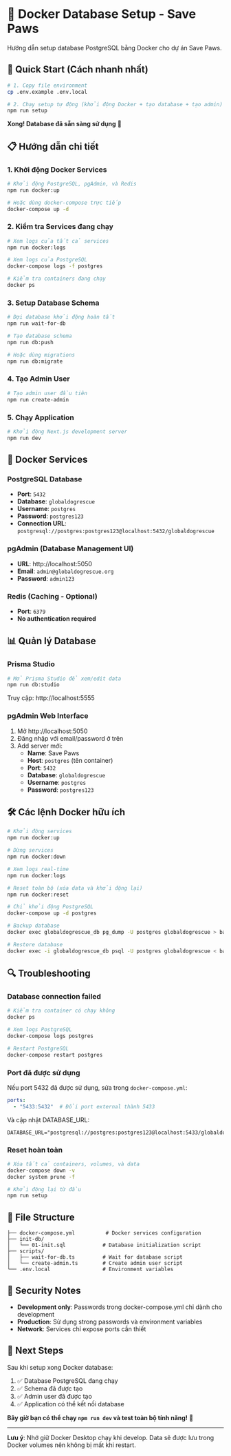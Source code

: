 # 🐳 Docker Database Setup - Save Paws

Hướng dẫn setup database PostgreSQL bằng Docker cho dự án Save Paws.

## 🚀 Quick Start (Cách nhanh nhất)

```bash
# 1. Copy file environment
cp .env.example .env.local

# 2. Chạy setup tự động (khởi động Docker + tạo database + tạo admin)
npm run setup
```

**Xong! Database đã sẵn sàng sử dụng** 🎉

## 📋 Hướng dẫn chi tiết

### 1. **Khởi động Docker Services**

```bash
# Khởi động PostgreSQL, pgAdmin, và Redis
npm run docker:up

# Hoặc dùng docker-compose trực tiếp
docker-compose up -d
```

### 2. **Kiểm tra Services đang chạy**

```bash
# Xem logs của tất cả services
npm run docker:logs

# Xem logs của PostgreSQL
docker-compose logs -f postgres

# Kiểm tra containers đang chạy
docker ps
```

### 3. **Setup Database Schema**

```bash
# Đợi database khởi động hoàn tất
npm run wait-for-db

# Tạo database schema
npm run db:push

# Hoặc dùng migrations
npm run db:migrate
```

### 4. **Tạo Admin User**

```bash
# Tạo admin user đầu tiên
npm run create-admin
```

### 5. **Chạy Application**

```bash
# Khởi động Next.js development server
npm run dev
```

## 🔧 Docker Services

### **PostgreSQL Database**
- **Port**: `5432`
- **Database**: `globaldogrescue`
- **Username**: `postgres`
- **Password**: `postgres123`
- **Connection URL**: `postgresql://postgres:postgres123@localhost:5432/globaldogrescue`

### **pgAdmin (Database Management UI)**
- **URL**: http://localhost:5050
- **Email**: `admin@globaldogrescue.org`
- **Password**: `admin123`

### **Redis (Caching - Optional)**
- **Port**: `6379`
- **No authentication required**

## 📊 Quản lý Database

### **Prisma Studio**
```bash
# Mở Prisma Studio để xem/edit data
npm run db:studio
```
Truy cập: http://localhost:5555

### **pgAdmin Web Interface**
1. Mở http://localhost:5050
2. Đăng nhập với email/password ở trên
3. Add server mới:
   - **Name**: Save Paws
   - **Host**: `postgres` (tên container)
   - **Port**: `5432`
   - **Database**: `globaldogrescue`
   - **Username**: `postgres`
   - **Password**: `postgres123`

## 🛠️ Các lệnh Docker hữu ích

```bash
# Khởi động services
npm run docker:up

# Dừng services
npm run docker:down

# Xem logs real-time
npm run docker:logs

# Reset toàn bộ (xóa data và khởi động lại)
npm run docker:reset

# Chỉ khởi động PostgreSQL
docker-compose up -d postgres

# Backup database
docker exec globaldogrescue_db pg_dump -U postgres globaldogrescue > backup.sql

# Restore database
docker exec -i globaldogrescue_db psql -U postgres globaldogrescue < backup.sql
```

## 🔍 Troubleshooting

### **Database connection failed**
```bash
# Kiểm tra container có chạy không
docker ps

# Xem logs PostgreSQL
docker-compose logs postgres

# Restart PostgreSQL
docker-compose restart postgres
```

### **Port đã được sử dụng**
Nếu port 5432 đã được sử dụng, sửa trong `docker-compose.yml`:
```yaml
ports:
  - "5433:5432"  # Đổi port external thành 5433
```

Và cập nhật DATABASE_URL:
```env
DATABASE_URL="postgresql://postgres:postgres123@localhost:5433/globaldogrescue"
```

### **Reset hoàn toàn**
```bash
# Xóa tất cả containers, volumes, và data
docker-compose down -v
docker system prune -f

# Khởi động lại từ đầu
npm run setup
```

## 📁 File Structure

```
├── docker-compose.yml          # Docker services configuration
├── init-db/
│   └── 01-init.sql            # Database initialization script
├── scripts/
│   ├── wait-for-db.ts         # Wait for database script
│   └── create-admin.ts        # Create admin user script
└── .env.local                 # Environment variables
```

## 🔐 Security Notes

- **Development only**: Passwords trong docker-compose.yml chỉ dành cho development
- **Production**: Sử dụng strong passwords và environment variables
- **Network**: Services chỉ expose ports cần thiết

## 🎯 Next Steps

Sau khi setup xong Docker database:

1. ✅ Database PostgreSQL đang chạy
2. ✅ Schema đã được tạo
3. ✅ Admin user đã được tạo
4. ✅ Application có thể kết nối database

**Bây giờ bạn có thể chạy `npm run dev` và test toàn bộ tính năng!** 🚀

---

**Lưu ý**: Nhớ giữ Docker Desktop chạy khi develop. Data sẽ được lưu trong Docker volumes nên không bị mất khi restart.
